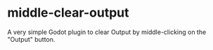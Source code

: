 # middle-clear-output
A very simple Godot plugin to clear Output by middle-clicking on the "Output" button.
